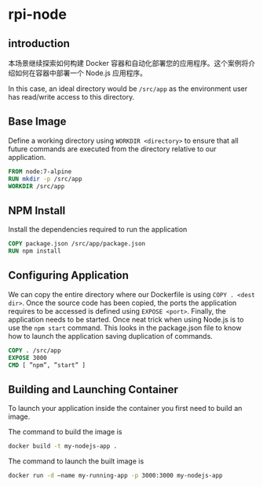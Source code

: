 rpi-node
======

introduction
--------------------------------------

本场景继续探索如何构建 Docker 容器和自动化部署您的应用程序。这个案例将介绍如何在容器中部署一个 Node.js 应用程序。

In this case, an ideal directory would be `/src/app` as the environment user has read/write access to this directory.


Base Image
--------------------

Define a working directory using `WORKDIR <directory>` to ensure that all future commands are executed from the directory relative to our application.

```Dockerfile
FROM node:7-alpine
RUN mkdir -p /src/app
WORKDIR /src/app
```
NPM Install
----------------------------------

Install the dependencies required to run the application

```Dockerfile
COPY package.json /src/app/package.json
RUN npm install
```


Configuring Application
----------------------------

We can copy the entire directory where our Dockerfile is using `COPY . <dest dir>`.
Once the source code has been copied, the ports the application requires to be accessed is
defined using `EXPOSE <port>`.
Finally, the application needs to be started. Once neat trick when using Node.js is to use the
`npm start` command. This looks in the package.json file to know how to launch the application
saving duplication of commands.

```Dockerfile
COPY . /src/app
EXPOSE 3000
CMD [ ”npm”, ”start” ]
```

Building and Launching Container
-----------------------------------

To launch your application inside the container you first need to build an image.

The command to build the image is

```bash
docker build -t my-nodejs-app .
```

The command to launch the built image is

```bash
docker run -d –name my-running-app -p 3000:3000 my-nodejs-app
```





